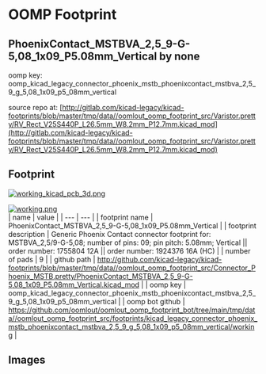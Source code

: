 # OOMP Footprint  
## PhoenixContact_MSTBVA_2,5_9-G-5,08_1x09_P5.08mm_Vertical  by none  
  
oomp key: oomp_kicad_legacy_connector_phoenix_mstb_phoenixcontact_mstbva_2,5_9_g_5,08_1x09_p5_08mm_vertical  
  
source repo at: [http://gitlab.com/kicad-legacy/kicad-footprints/blob/master/tmp/data//oomlout_oomp_footprint_src/Varistor.pretty/RV_Rect_V25S440P_L26.5mm_W8.2mm_P12.7mm.kicad_mod](http://gitlab.com/kicad-legacy/kicad-footprints/blob/master/tmp/data//oomlout_oomp_footprint_src/Varistor.pretty/RV_Rect_V25S440P_L26.5mm_W8.2mm_P12.7mm.kicad_mod)  
## Footprint  
  
[![working_kicad_pcb_3d.png](working_kicad_pcb_3d_600.png)](working_kicad_pcb_3d.png)  
  
[![working.png](working_600.png)](working.png)  
| name | value | 
| --- | --- | 
| footprint name | PhoenixContact_MSTBVA_2,5_9-G-5,08_1x09_P5.08mm_Vertical | 
| footprint description | Generic Phoenix Contact connector footprint for: MSTBVA_2,5/9-G-5,08; number of pins: 09; pin pitch: 5.08mm; Vertical || order number: 1755804 12A || order number: 1924376 16A (HC) | 
| number of pads | 9 | 
| github path | http://github.com/kicad-legacy/kicad-footprints/blob/master/tmp/data//oomlout_oomp_footprint_src/Connector_Phoenix_MSTB.pretty/PhoenixContact_MSTBVA_2,5_9-G-5,08_1x09_P5.08mm_Vertical.kicad_mod | 
| oomp key | oomp_kicad_legacy_connector_phoenix_mstb_phoenixcontact_mstbva_2,5_9_g_5,08_1x09_p5_08mm_vertical | 
| oomp bot github | https://github.com/oomlout/oomlout_oomp_footprint_bot/tree/main/tmp/data//oomlout_oomp_footprint_src/footprints/kicad_legacy_connector_phoenix_mstb_phoenixcontact_mstbva_2,5_9_g_5,08_1x09_p5_08mm_vertical/working | 
## Images  
